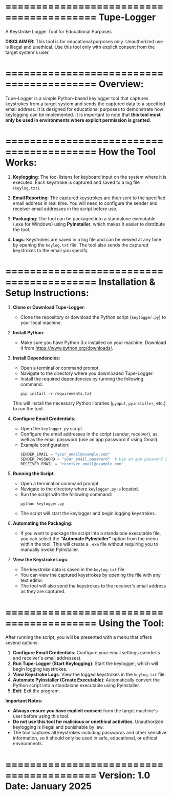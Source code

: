 =========================================
                Tupe-Logger
=========================================
A Keystroke Logger Tool for Educational Purposes

**DISCLAIMER:**
This tool is for educational purposes only.
Unauthorized use is illegal and unethical.
Use this tool only with explicit consent from the target system's user.

=========================================
Overview:
=========================================
Tupe-Logger is a simple Python-based keylogger tool that captures keystrokes from a target system and sends the captured data to a specified email address. It is designed for educational purposes to demonstrate how keylogging can be implemented. It is important to note that **this tool must only be used in environments where explicit permission is granted**.

=========================================
How the Tool Works:
=========================================
1. **Keylogging**: The tool listens for keyboard input on the system where it is executed. Each keystroke is captured and saved to a log file (`keylog.txt`).
   
2. **Email Reporting**: The captured keystrokes are then sent to the specified email address in real time. You will need to configure the sender and receiver email addresses in the script before use.

3. **Packaging**: The tool can be packaged into a standalone executable (.exe for Windows) using **PyInstaller**, which makes it easier to distribute the tool.

4. **Logs**: Keystrokes are saved in a log file and can be viewed at any time by opening the `keylog.txt` file. The tool also sends the captured keystrokes to the email you specify.

=========================================
Installation & Setup Instructions:
=========================================
1. **Clone or Download Tupe-Logger**:
   - Clone the repository or download the Python script (`keylogger.py`) to your local machine.

2. **Install Python**:
   - Make sure you have Python 3.x installed on your machine. Download it from https://www.python.org/downloads/.

3. **Install Dependencies**:
   - Open a terminal or command prompt.
   - Navigate to the directory where you downloaded Tupe-Logger.
   - Install the required dependencies by running the following command:
     ```
     pip install -r requirements.txt
     ```
   This will install the necessary Python libraries (`pynput`, `pyinstaller`, etc.) to run the tool.

4. **Configure Email Credentials**:
   - Open the `keylogger.py` script.
   - Configure the email addresses in the script (sender, receiver), as well as the email password (use an app password if using Gmail).
   - Example configuration:
     ```python
     SENDER_EMAIL = "your_email@example.com"
     SENDER_PASSWORD = "your_email_password"  # Use an app password if using Gmail
     RECEIVER_EMAIL = "receiver_email@example.com"
     ```

5. **Running the Script**:
   - Open a terminal or command prompt.
   - Navigate to the directory where `keylogger.py` is located.
   - Run the script with the following command:
     ```
     python keylogger.py
     ```
   - The script will start the keylogger and begin logging keystrokes.

6. **Automating the Packaging**:
   - If you want to package the script into a standalone executable file, you can select the **"Automate PyInstaller"** option from the menu within the tool. This will create a `.exe` file without requiring you to manually invoke PyInstaller.

7. **View the Keystroke Logs**:
   - The keystroke data is saved in the `keylog.txt` file.
   - You can view the captured keystrokes by opening the file with any text editor.
   - The tool will also send the keystrokes to the receiver's email address as they are captured.

=========================================
Using the Tool:
=========================================
After running the script, you will be presented with a menu that offers several options:

1. **Configure Email Credentials**: Configure your email settings (sender's and receiver's email addresses).
2. **Run Tupe-Logger (Start Keylogging)**: Start the keylogger, which will begin logging keystrokes.
3. **View Keystroke Logs**: View the logged keystrokes in the `keylog.txt` file.
4. **Automate PyInstaller (Create Executable)**: Automatically convert the Python script into a standalone executable using PyInstaller.
5. **Exit**: Exit the program.

**Important Notes:**
- **Always ensure you have explicit consent** from the target machine's user before using this tool.
- **Do not use this tool for malicious or unethical activities**. Unauthorized keylogging is illegal and punishable by law.
- The tool captures all keystrokes including passwords and other sensitive information, so it should only be used in safe, educational, or ethical environments.

=========================================
Version: 1.0
Date: January 2025
=========================================
